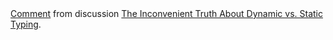 <div class="reddit-embed" data-embed-media="www.redditmedia.com" data-embed-parent="false" data-embed-live="false" data-embed-uuid="d1a5e927-69c5-44a7-96d7-91115ea45ef3" data-embed-created="2017-09-25T22:04:23.908Z"><a href="https://www.reddit.com/r/programming/comments/57w463/the_inconvenient_truth_about_dynamic_vs_static/d8vn39m/">Comment</a> from discussion <a href="https://www.reddit.com/r/programming/comments/57w463/the_inconvenient_truth_about_dynamic_vs_static/">The Inconvenient Truth About Dynamic vs. Static Typing</a>.</div><script async src="https://www.redditstatic.com/comment-embed.js"></script>
